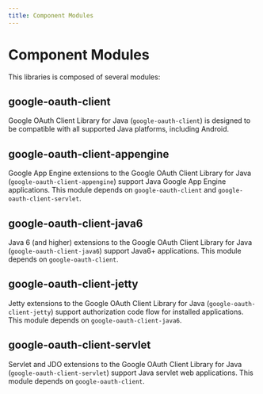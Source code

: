 ```yaml
---
title: Component Modules
---
```


# Component Modules

This libraries is composed of several modules:

## google-oauth-client

Google OAuth Client Library for Java (`google-oauth-client`) is designed to be
compatible with all supported Java platforms, including Android.

## google-oauth-client-appengine

Google App Engine extensions to the Google OAuth Client Library for Java
(`google-oauth-client-appengine`) support Java Google App Engine applications.
This module depends on `google-oauth-client` and `google-oauth-client-servlet`.

## google-oauth-client-java6

Java 6 (and higher) extensions to the Google OAuth Client Library for Java
(`google-oauth-client-java6`) support Java6+ applications. This module depends
on `google-oauth-client`.

## google-oauth-client-jetty

Jetty extensions to the Google OAuth Client Library for Java
(`google-oauth-client-jetty`) support authorization code flow for installed
applications. This module depends on `google-oauth-client-java6`.

## google-oauth-client-servlet

Servlet and JDO extensions to the Google OAuth Client Library for Java
(`google-oauth-client-servlet`) support Java servlet web applications. This
module depends on `google-oauth-client`.
